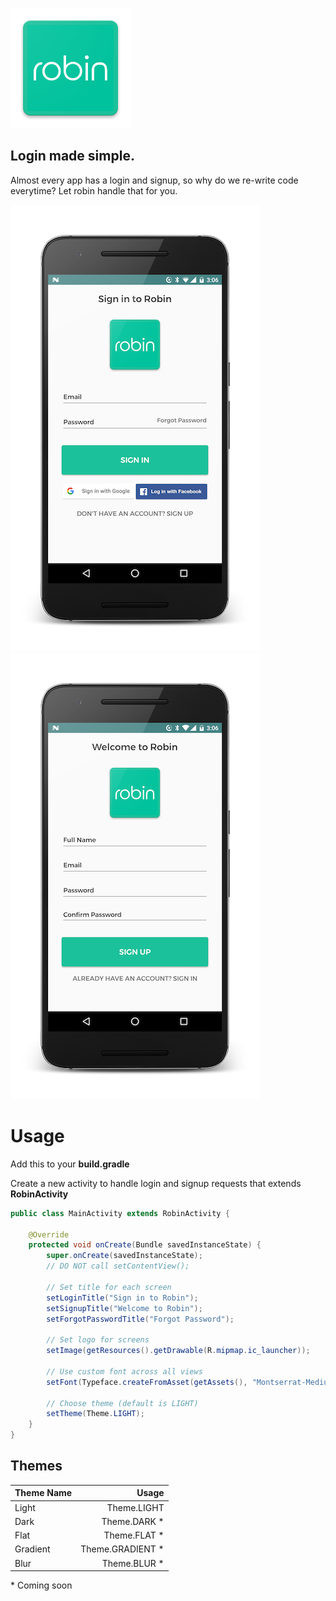 ![logo](/assets/logo.png?raw=true)
## Login made simple.

Almost every app has a login and signup, so why do we re-write code everytime? Let robin handle that for you.

![login](/assets/login.png?raw=true) ![signup](/assets/signup.png?raw=true)

# Usage
Add this to your **build.gradle**

Create a new activity to handle login and signup requests that extends **RobinActivity**
```java
public class MainActivity extends RobinActivity {

    @Override
    protected void onCreate(Bundle savedInstanceState) {
        super.onCreate(savedInstanceState);
        // DO NOT call setContentView();	

        // Set title for each screen
        setLoginTitle("Sign in to Robin");
        setSignupTitle("Welcome to Robin");
        setForgotPasswordTitle("Forgot Password");		

        // Set logo for screens
        setImage(getResources().getDrawable(R.mipmap.ic_launcher));		

        // Use custom font across all views
        setFont(Typeface.createFromAsset(getAssets(), "Montserrat-Medium.ttf"));		

        // Choose theme (default is LIGHT)
        setTheme(Theme.LIGHT);
    }
}
```

## Themes
| Theme Name | Usage |
| ---------- | -----:|
| Light |  Theme.LIGHT |
| Dark | Theme.DARK &#42; |
| Flat | Theme.FLAT &#42; |
| Gradient | Theme.GRADIENT &#42; |
| Blur | Theme.BLUR &#42; |

&#42; Coming soon
